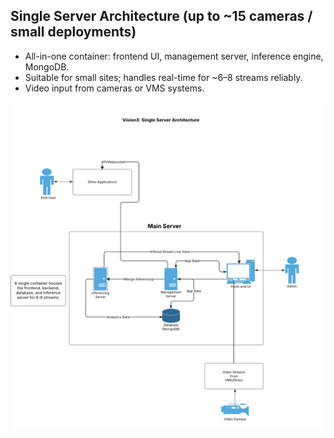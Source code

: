 ## Single Server Architecture (up to ~15 cameras / small deployments)
- All-in-one container: frontend UI, management server, inference engine, MongoDB.
- Suitable for small sites; handles real-time for ~6–8 streams reliably.
- Video input from cameras or VMS systems.

![Alt text](../assets/Picture14.png)